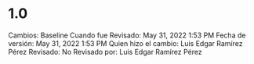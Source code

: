 # 1.0

Cambios: Baseline
Cuando fue Revisado: May 31, 2022 1:53 PM
Fecha de  versión: May 31, 2022 1:53 PM
Quien hizo el cambio: Luis Edgar Ramírez Pérez
Revisado: No
Revisado por: Luis Edgar Ramírez Pérez
